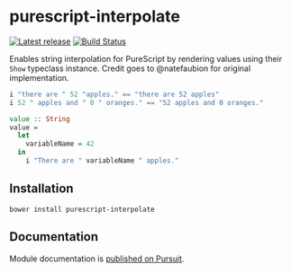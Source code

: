 # purescript-interpolate

[![Latest release](http://img.shields.io/github/release/jordanmartinez/purescript-interpolate.svg)](https://github.com/jordanmartinez/purescript-interpolate/releases)
[![Build Status](https://travis-ci.org/jordanmartinez/purescript-interpolate.svg?branch=master)](https://travis-ci.org/jordanmartinez/purescript-interpolate)

Enables string interpolation for PureScript by rendering values using their `Show` typeclass instance. Credit goes to @natefaubion for original implementation.

```purescript
i "there are " 52 "apples." == "there are 52 apples"
i 52 " apples and " 0 " oranges." == "52 apples and 0 oranges."

value :: String
value =
  let
    variableName = 42
  in
    i "There are " variableName " apples."
```

## Installation

```
bower install purescript-interpolate
```

## Documentation

Module documentation is [published on Pursuit](http://pursuit.purescript.org/packages/purescript-interpolate).
